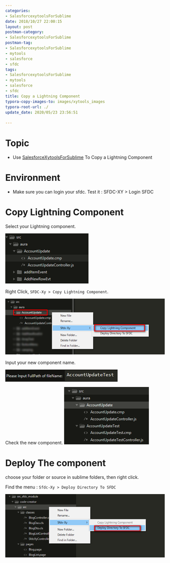 ```yaml
---
categories:
- SalesforcexytoolsForSublime
date: 2018/10/27 22:00:15
layout: post
postman-category:
- SalesforcexytoolsForSublime
postman-tag:
- SalesforcexytoolsForSublime
- mytools
- salesforce
- sfdc
tags:
- SalesforcexytoolsForSublime
- mytools
- salesforce
- sfdc
title: Copy a Lightning Component
typora-copy-images-to: images/xytools_images
typora-root-url: ./
update_date: 2020/05/23 23:56:51

---
```


# Topic

* Use [SalesforceXytoolsForSublime](http://salesforcexytools.com/categories/SalesforcexytoolsForSublime/) To Copy a Lightning Component

# Environment

- Make sure you can login your sfdc. Test it : SFDC-XY > Login SFDC

# Copy Lightning Component

Select your Lightning component.

![1540539008255](/images/xytools_images/1540539008255.png)

Right Click, `SFDC-Xy > Copy Lightning Component`. 

![1540539047383](/images/xytools_images/1540539047383.png)

Input your new component name.

![1540539148418](/images/xytools_images/1540539148418.png)

Check the new component.
![1540539896624](/images/xytools_images/1540539896624.png)

# Deploy The component

choose your folder or source in sublime folders, then right click.

Find the menu : `Sfdc-Xy > Deploy Directory To SFDC`

![1540445304166](/images/xytools_images/1540445304166.png)